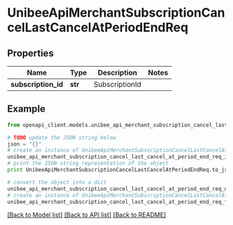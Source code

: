 # UnibeeApiMerchantSubscriptionCancelLastCancelAtPeriodEndReq


## Properties

Name | Type | Description | Notes
------------ | ------------- | ------------- | -------------
**subscription_id** | **str** | SubscriptionId | 

## Example

```python
from openapi_client.models.unibee_api_merchant_subscription_cancel_last_cancel_at_period_end_req import UnibeeApiMerchantSubscriptionCancelLastCancelAtPeriodEndReq

# TODO update the JSON string below
json = "{}"
# create an instance of UnibeeApiMerchantSubscriptionCancelLastCancelAtPeriodEndReq from a JSON string
unibee_api_merchant_subscription_cancel_last_cancel_at_period_end_req_instance = UnibeeApiMerchantSubscriptionCancelLastCancelAtPeriodEndReq.from_json(json)
# print the JSON string representation of the object
print UnibeeApiMerchantSubscriptionCancelLastCancelAtPeriodEndReq.to_json()

# convert the object into a dict
unibee_api_merchant_subscription_cancel_last_cancel_at_period_end_req_dict = unibee_api_merchant_subscription_cancel_last_cancel_at_period_end_req_instance.to_dict()
# create an instance of UnibeeApiMerchantSubscriptionCancelLastCancelAtPeriodEndReq from a dict
unibee_api_merchant_subscription_cancel_last_cancel_at_period_end_req_form_dict = unibee_api_merchant_subscription_cancel_last_cancel_at_period_end_req.from_dict(unibee_api_merchant_subscription_cancel_last_cancel_at_period_end_req_dict)
```
[[Back to Model list]](../README.md#documentation-for-models) [[Back to API list]](../README.md#documentation-for-api-endpoints) [[Back to README]](../README.md)


